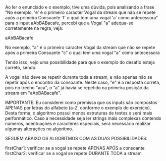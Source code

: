 Ao ler o enunciado e o exemplo, tive uma dúvida, pois analisando a frase “No exemplo, 'e' é o primeiro 
caracter Vogal da stream que não se repete após a primeira Consoante 'f' o qual tem uma vogal 'a' como 
antecessora” para o input aAbBABacafe, percebi que a Vogal "a" adequa-se corretamente na regra, veja:

aAbBABacafe

No exemplo, "a" é o primeiro caracter Vogal da stream que não se repete após a primeira 
Consoante "c" o qual tem uma vogal "a" como antecessora 

Tendo isso, vejo uma possibilidade para que o exemplo do desafio esteja correto, sendo:

A vogal não deve se repetir durante toda a stream, e não apenas não se repetir após o 
encontro da consoante. Neste caso, "e" é a resposta correta, pois no trecho "aca", o "a" já 
havia se repetido na primeira posição da stream em "aAbBABacafe".


IMPORTANTE: Eu considerei como premissa que os inputs são compostos APENAS por letras do 
alfabeto (a-Z, conforme o exemplo do exercício). Desta forma, o algoritmo possui menos estruturas de testes 
e será mais performático. Caso a necessidade seja ler strings mais complexas contendo números, 
acentuações e caracteres especiais, será necessário realizar algumas alterações no algoritmo.

SEGUEM ABAIXO OS ALGORITMOS COM AS DUAS POSSIBILIDADES:

firstChar1: verificar se a vogal se repete APENAS APÓS a consoante
firstChar2: verificar se a vogal se repete DURANTE TODA a stream
